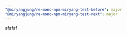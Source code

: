 ```yaml
---
"@miryangjung/re-mono-npm-miryang-test-before": major
"@miryangjung/re-mono-npm-miryang-test-next": major
---
```


afafaf
